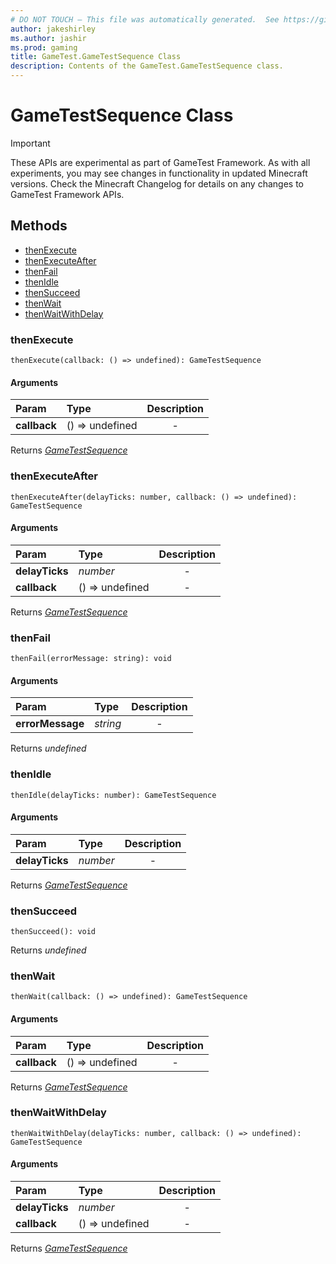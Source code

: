 ```yaml
---
# DO NOT TOUCH — This file was automatically generated.  See https://github.com/Mojang/MinecraftScriptingApiDocsGenerator to modify descriptions, examples, etc.
author: jakeshirley
ms.author: jashir
ms.prod: gaming
title: GameTest.GameTestSequence Class
description: Contents of the GameTest.GameTestSequence class.
---
```

# GameTestSequence Class

>[!IMPORTANT]
>These APIs are experimental as part of GameTest Framework. As with all experiments, you may see changes in functionality in updated Minecraft versions. Check the Minecraft Changelog for details on any changes to GameTest Framework APIs.

## Methods
- [thenExecute](#thenexecute)
- [thenExecuteAfter](#thenexecuteafter)
- [thenFail](#thenfail)
- [thenIdle](#thenidle)
- [thenSucceed](#thensucceed)
- [thenWait](#thenwait)
- [thenWaitWithDelay](#thenwaitwithdelay)
  
### **thenExecute**
`
thenExecute(callback: () => undefined): GameTestSequence
`

#### Arguments
| Param | Type | Description |
| :--- | :--- | :---: |
| **callback** | () => undefined | - |

Returns [*GameTestSequence*](GameTestSequence.md)

### **thenExecuteAfter**
`
thenExecuteAfter(delayTicks: number, callback: () => undefined): GameTestSequence
`

#### Arguments
| Param | Type | Description |
| :--- | :--- | :---: |
| **delayTicks** | *number* | - |
| **callback** | () => undefined | - |

Returns [*GameTestSequence*](GameTestSequence.md)

### **thenFail**
`
thenFail(errorMessage: string): void
`

#### Arguments
| Param | Type | Description |
| :--- | :--- | :---: |
| **errorMessage** | *string* | - |

Returns *undefined*

### **thenIdle**
`
thenIdle(delayTicks: number): GameTestSequence
`

#### Arguments
| Param | Type | Description |
| :--- | :--- | :---: |
| **delayTicks** | *number* | - |

Returns [*GameTestSequence*](GameTestSequence.md)

### **thenSucceed**
`
thenSucceed(): void
`


Returns *undefined*

### **thenWait**
`
thenWait(callback: () => undefined): GameTestSequence
`

#### Arguments
| Param | Type | Description |
| :--- | :--- | :---: |
| **callback** | () => undefined | - |

Returns [*GameTestSequence*](GameTestSequence.md)

### **thenWaitWithDelay**
`
thenWaitWithDelay(delayTicks: number, callback: () => undefined): GameTestSequence
`

#### Arguments
| Param | Type | Description |
| :--- | :--- | :---: |
| **delayTicks** | *number* | - |
| **callback** | () => undefined | - |

Returns [*GameTestSequence*](GameTestSequence.md)

